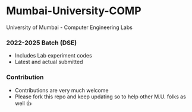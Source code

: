 # Mumbai-University-COMP
University of Mumbai - Computer Engineering Labs 

### 2022-2025 Batch (DSE)
- Includes Lab experiment codes
- Latest and actual submitted

### Contribution
- Contributions are very much welcome
- Please fork this repo and keep updating so to help other M.U. folks as well 👍
